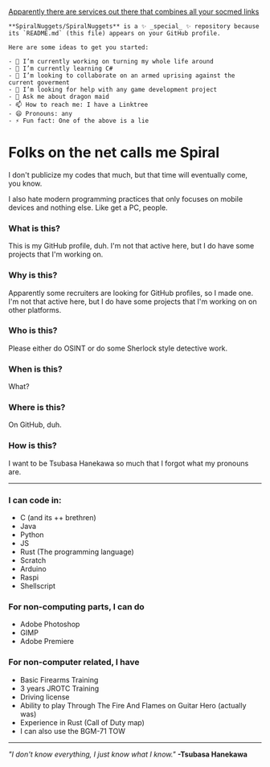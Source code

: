 [Apparently there are services out there that combines all your socmed links](https://linktr.ee/spiralnuggets)
```
**SpiralNuggets/SpiralNuggets** is a ✨ _special_ ✨ repository because its `README.md` (this file) appears on your GitHub profile.

Here are some ideas to get you started:

- 🔭 I’m currently working on turning my whole life around
- 🌱 I’m currently learning C#
- 👯 I’m looking to collaborate on an armed uprising against the current goverment
- 🤔 I’m looking for help with any game development project
- 💬 Ask me about dragon maid
- 📫 How to reach me: I have a Linktree
- 😄 Pronouns: any
- ⚡ Fun fact: One of the above is a lie
```
# Folks on the net calls me Spiral

I don't publicize my codes that much, but that time will eventually come, you know.

I also hate modern programming practices that only focuses on mobile devices and nothing else. Like get a PC, people.


### What is this?

This is my GitHub profile, duh. I'm not that active here, but I do have some projects that I'm working on.

### Why is this?

Apparently some recruiters are looking for GitHub profiles, so I made one. I'm not that active here, but I do have some projects that I'm working on on other platforms.

### Who is this?

Please either do OSINT or do some Sherlock style detective work.

### When is this?

What?

### Where is this?

On GitHub, duh.

### How is this?

I want to be Tsubasa Hanekawa so much that I forgot what my pronouns are.

-----------

### I can code in:
- C (and its ++ brethren)
- Java
- Python
- JS
- Rust (The programming language)
- Scratch
- Arduino
- Raspi
- Shellscript

### For non-computing parts, I can do
- Adobe Photoshop
- GIMP
- Adobe Premiere

### For non-computer related, I have
- Basic Firearms Training
- 3 years JROTC Training
- Driving license
- Ability to play Through The Fire And Flames on Guitar Hero (actually was)
- Experience in Rust (Call of Duty map)
- I can also use the BGM-71 TOW
-------------

*"I don't know everything, I just know what I know."*
**-Tsubasa Hanekawa**
